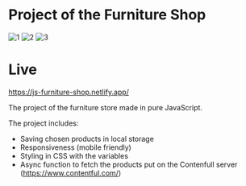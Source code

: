
# Project of the Furniture Shop

![1](https://user-images.githubusercontent.com/45037539/142001243-e45075e9-253d-419e-91db-601182253eb1.JPG)
![2](https://user-images.githubusercontent.com/45037539/142001252-44f2bec4-f15c-4088-ad1b-a76e70dbedde.JPG)
![3](https://user-images.githubusercontent.com/45037539/142001260-d7af4c1d-01e9-4b9e-85e1-87506da96045.JPG)

# Live
  https://js-furniture-shop.netlify.app/

The project of the furniture store made in pure JavaScript.

The project includes:

- Saving chosen products in local storage 
- Responsiveness (mobile friendly)
- Styling in CSS with the variables
- Async function to fetch the products put on the Contenfull server (https://www.contentful.com/)
